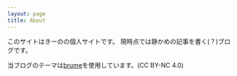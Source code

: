 ```yaml
---
layout: page
title: About
---
```


このサイトはきーのの個人サイトです。
現時点では静かめの記事を書く(？)ブログです。

当ブログのテーマは[brume](https://github.com/aigarsdz/brume)を使用しています。(CC BY-NC 4.0)

